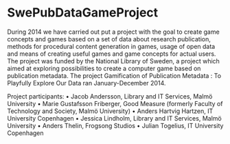 # SwePubDataGameProject
During 2014 we have carried out put a project with the goal to create game concepts and games based on a set of data about research publication, methods for procedural content generation in games, usage of open data and means of creating useful games and game concepts for actual users. The project was funded by the National Library of Sweden, a project which aimed at exploring possibilities to create a computer game based on publication metadata. The project Gamification of Publication Metadata : To Playfully Explore Our Data ran January-December 2014.

Project participants: 
•	Jacob Andersson, Library and IT Services, Malmö University
•	Marie Gustafsson Friberger, Good Measure (formerly Faculty of Technology and Society, Malmö University)
•	Anders Hartvig Hartzen, IT University Copenhagen
•	Jessica Lindholm, Library and IT Services, Malmö University
•	Anders Thelin, Frogsong Studios
•	Julian Togelius, IT University Copenhagen

